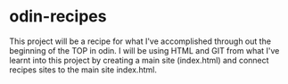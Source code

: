 # odin-recipes

This project will be a recipe for what I've accomplished through out the beginning of the TOP in odin. I will be using HTML and GIT from what I've learnt into this project by creating a main site (index.html) and connect recipes sites to the main site index.html. 